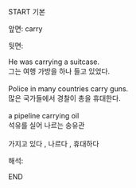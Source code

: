 START
기본

앞면:
carry


뒷면:
<div>He was carrying a suitcase. </div><div>그는 여행 가방을 하나 들고 있었다.</div><div><br></div><div><div>Police in many countries carry guns. </div><div>많은 국가들에서 경찰이 총을 휴대한다.</div></div><div><br></div><div><div>a pipeline carrying oil </div><div>석유를 실어 나르는 송유관</div></div><div><br></div><div>가지고 있다 , 나르다 , 휴대하다</div>


해석:
<!--ID: 1746614453568-->
END